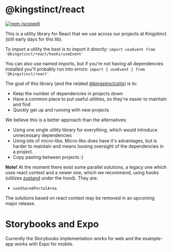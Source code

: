 # @kingstinct/react

[![npm (scoped)](https://img.shields.io/npm/v/@kingstinct/react?style=for-the-badge)](https://www.npmjs.com/package/@kingstinct/react)

This is a utility library for React that we use across our projects at Kingstinct (still early days for this lib).

To import a utility the best is to import it directly:
`import useEvent from '@kingstinct/react/hooks/useEvent'`

You can also use named imports, but if you're not having all dependencies installed you'll probably run into errors:
`import { useEvent } from '@kingstinct/react'`

The goal of this library (and the related [@kingstinct/utils](https://github.com/Kingstinct/utils)) is to:
- Keep the number of dependencies in projects down
- Have a common place to put useful utilities, so they're easier to maintain and find
- Quickly get up and running with new projects

We believe this is a better approach than the alternatives:
- Using one single utility library for everything, which would introduce unnecessary dependencies
- Using lots of micro-libs. Micro-libs does have it's advantages, but is harder to maintain and means loosing oversight of the dependencies in a project.
- Copy pasting between projects :)


**Note!** At the moment there exist some parallel solutions, a legacy one which uses react context and a newer one, which we recommend, using hooks (utilizes [zustand](https://github.com/pmndrs/zustand) under the hood). They are:

- `useSharedPortalArea`

The solutions based on react context may be removed in an upcoming major release.

# Storybooks and Expo
Currently the Storybooks implementation works for web and the example-app works with Expo for mobile.
